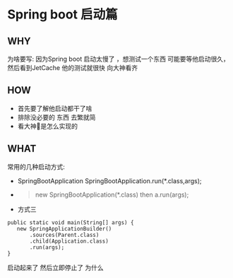<h1>Spring boot 启动篇</h1>
<h2>WHY</h2>
 为啥要写: 因为Spring boot 启动太慢了 ，想测试一个东西 可能要等他启动很久，然后看到JetCache 他的测试就很快 向大神看齐
<h2>HOW</h2>

* 首先要了解他启动都干了啥
* 排除没必要的 东西 去繁就简
* 看大神是怎么实现的
<h2>WHAT</h2>

常用的几种启动方式:
* SpringBootApplication  SpringBootApplication.run(*.class,args);
* > new SpringBootApplication(*.class) then a.run(args);
* 方式三
 ```
 public static void main(String[] args) {
    new SpringApplicationBuilder()
        .sources(Parent.class)
        .child(Application.class)
        .run(args);
}
```

启动起来了 然后立即停止了 为什么 



